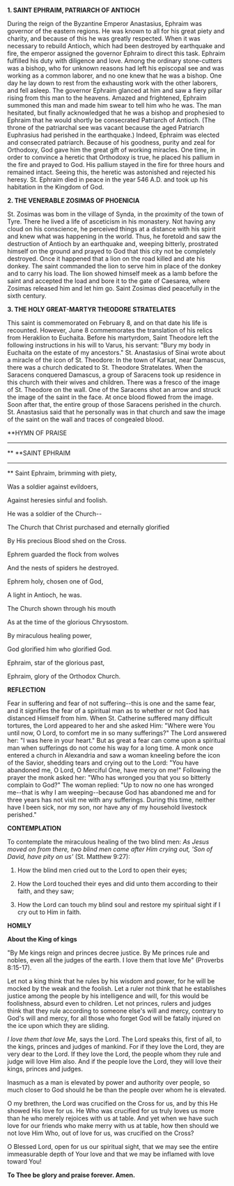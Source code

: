 
**1. SAINT EPHRAIM, PATRIARCH OF ANTIOCH**

During the reign of the Byzantine Emperor Anastasius, Ephraim was governor of the eastern regions. He was known to all for his great piety and charity, and because of this he was greatly respected. When it was necessary to rebuild Antioch, which had been destroyed by earthquake and fire, the emperor assigned the governor Ephraim to direct this task. Ephraim fulfilled his duty with diligence and love. Among the ordinary stone-cutters was a bishop, who for unknown reasons had left his episcopal see and was working as a common laborer, and no one knew that he was a bishop. One day he lay down to rest from the exhausting work with the other laborers, and fell asleep. The governor Ephraim glanced at him and saw a fiery pillar rising from this man to the heavens. Amazed and frightened, Ephraim summoned this man and made him swear to tell him who he was. The man hesitated, but finally acknowledged that he was a bishop and prophesied to Ephraim that he would shortly be consecrated Patriarch of Antioch. (The throne of the patriarchal see was vacant because the aged Patriarch Euphrasius had perished in the earthquake.) Indeed, Ephraim was elected and consecrated patriarch. Because of his goodness, purity and zeal for Orthodoxy, God gave him the great gift of working miracles. One time, in order to convince a heretic that Orthodoxy is true, he placed his pallium in the fire and prayed to God. His pallium stayed in the fire for three hours and remained intact. Seeing this, the heretic was astonished and rejected his heresy. St. Ephraim died in peace in the year 546 A.D. and took up his habitation in the Kingdom of God.

**2. THE VENERABLE ZOSIMAS OF PHOENICIA**

St. Zosimas was bom in the village of Synda, in the proximity of the town of Tyre. There he lived a life of asceticism in his monastery. Not having any cloud on his conscience, he perceived things at a distance with his spirit and knew what was happening in the world. Thus, he foretold and saw the destruction of Antioch by an earthquake and, weeping bitterly, prostrated himself on the ground and prayed to God that this city not be completely destroyed. Once it happened that a lion on the road killed and ate his donkey. The saint commanded the lion to serve him in place of the donkey and to carry his load. The lion showed himself meek as a lamb before the saint and accepted the load and bore it to the gate of Caesarea, where Zosimas released him and let him go. Saint Zosimas died peacefully in the sixth century.

**3. THE HOLY GREAT-MARTYR THEODORE STRATELATES**

This saint is commemorated on February 8, and on that date his life is recounted. However, June 8 commemorates the translation of his relics from Heraklion to Euchaita. Before his martyrdom, Saint Theodore left the following instructions in his will to Varus, his servant: "Bury my body in Euchaita on the estate of my ancestors." St. Anastasius of Sinai wrote about a miracle of the icon of St. Theodore: In the town of Karsat, near Damascus, there was a church dedicated to St. Theodore Stratelates. When the Saracens conquered Damascus, a group of Saracens took up residence in this church with their wives and children. There was a fresco of the image of St. Theodore on the wall. One of the Saracens shot an arrow and struck the image of the saint in the face. At once blood flowed from the image. Soon after that, the entire group of those Saracens perished in the church. St. Anastasius said that he personally was in that church and saw the image of the saint on the wall and traces of congealed blood.


**HYMN OF PRAISE
**** 
**
**SAINT EPHRAIM
**** 
**
Saint Ephraim, brimming with piety,


Was a soldier against evildoers,
 

Against heresies sinful and foolish.

He was a soldier of the Church--


The Church that Christ purchased and eternally glorified
 

By His precious Blood shed on the Cross.


Ephrem guarded the flock from wolves
 

And the nests of spiders he destroyed.
 

Ephrem holy, chosen one of God,
 

A light in Antioch, he was.
 

The Church shown through his mouth
 

As at the time of the glorious Chrysostom.
 

By miraculous healing power,
 

God glorified him who glorified God.
 

Ephraim, star of the glorious past,
 

Ephraim, glory of the Orthodox Church.
 

**REFLECTION**

Fear in suffering and fear of not suffering--this is one and the same fear, and it signifies the fear of a spiritual man as to whether or not God has distanced Himself from him. When St. Catherine suffered many difficult tortures, the Lord appeared to her and she asked Him: "Where were You until now, O Lord, to comfort me in so many sufferings?" The Lord answered her: "I was here in your heart." But as great a fear can come upon a spiritual man when sufferings do not come his way for a long time. A monk once entered a church in Alexandria and saw a woman kneeling before the icon of the Savior, shedding tears and crying out to the Lord: "You have abandoned me, O Lord, O Merciful One, have mercy on me!" Following the prayer the monk asked her: "Who has wronged you that you so bitterly complain to God?" The woman replied: "Up to now no one has wronged me--that is why I am weeping--because God has abandoned me and for three years has not visit me with any sufferings. During this time, neither have I been sick, nor my son, nor have any of my household livestock perished."


**CONTEMPLATION**


To contemplate the miraculous healing of the two blind men: *As Jesus moved on from there, two blind men came after Him crying out, 'Son of David, have pity on us'* (St. Matthew 9:27):

1.  How the blind men cried out to the Lord to open their eyes;

1.  How the Lord touched their eyes and did unto them according to their faith, and they saw;

1.  How the Lord can touch my blind soul and restore my spiritual sight if I cry out to Him in faith.


**HOMILY**


**About the King of kings**

"By Me kings reign and princes decree justice. By Me princes rule and nobles, even all the judges of the earth. I love them that love Me" (Proverbs 8:15-17).

Let not a king think that he rules by his wisdom and power, for he will be mocked by the weak and the foolish. Let a ruler not think that he establishes justice among the people by his intelligence and will, for this would be foolishness, absurd even to children. Let not princes, rulers and judges think that they rule according to someone else's will and mercy, contrary to God's will and mercy, for all those who forget God will be fatally injured on the ice upon which they are sliding. 

*I love them that love Me,* says the Lord. The Lord speaks this, first of all, to the kings, princes and judges of mankind. For if they love the Lord, they are very dear to the Lord. If they love the Lord, the people whom they rule and judge will love Him also. And if the people love the Lord, they will love their kings, princes and judges.

Inasmuch as a man is elevated by power and authority over people, so much closer to God should he be than the people over whom he is elevated.

O my brethren, the Lord was crucified on the Cross for us, and by this He showed His love for us. He Who was crucified for us truly loves us more than he who merely rejoices with us at table. And yet when we have such love for our friends who make merry with us at table, how then should we not love Him Who, out of love for us, was crucified on the Cross?

O Blessed Lord, open for us our spiritual sight, that we may see the entire immeasurable depth of Your love and that we may be inflamed with love toward You!

**To Thee be glory and praise forever. Amen.** 
